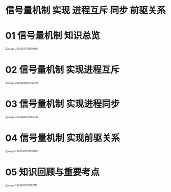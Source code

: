 # 信号量机制 实现 进程互斥 同步 前驱关系



# 01 信号量机制 知识总览

<img src="https://cvp.oss-cn-shanghai.aliyuncs.com/picgo/202405272153797.png" alt="image-20240527215310668" style="zoom:50%;" />



# 02 信号量机制 实现进程互斥

<img src="https://cvp.oss-cn-shanghai.aliyuncs.com/picgo/202405280947232.png" alt="image-20240528094721792" style="zoom:50%;" />



# 03 信号量机制 实现进程同步

<img src="https://cvp.oss-cn-shanghai.aliyuncs.com/picgo/202406021708022.png" alt="image-20240602170850330" style="zoom:50%;" />



# 04 信号量机制 实现前驱关系

<img src="https://cvp.oss-cn-shanghai.aliyuncs.com/picgo/202405051639985.png" alt="image-20240505163918779" style="zoom:50%;" />



# 05 知识回顾与重要考点

<img src="https://cvp.oss-cn-shanghai.aliyuncs.com/picgo/202405051707862.png" alt="image-20240505170707713" style="zoom:50%;" />
